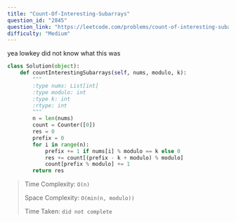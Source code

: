 ```yaml
---
title: "Count-Of-Interesting-Subarrays"
question_id: "2845"
question_link: "https://leetcode.com/problems/count-of-interesting-subarrays/"
difficulty: "Medium"
---
```


yea lowkey did not know what this was

```python
class Solution(object):
    def countInterestingSubarrays(self, nums, modulo, k):
        """
        :type nums: List[int]
        :type modulo: int
        :type k: int
        :rtype: int
        """
        n = len(nums)
        count = Counter([0])
        res = 0
        prefix = 0
        for i in range(n):
            prefix += 1 if nums[i] % modulo == k else 0
            res += count[(prefix - k + modulo) % modulo]
            count[prefix % modulo] += 1
        return res
```

> Time Complexity: `O(n)`
>
> Space Complexity: `O(min(n, modulo))`
>
> Time Taken: `did not complete`
